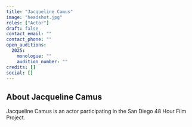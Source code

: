 ```yaml
---
title: "Jacqueline Camus"
image: "headshot.jpg"
roles: ["Actor"]
draft: false
contact_email: ""
contact_phone: ""
open_auditions:
  2025:
    monologue: ""
    audition_number: ""
credits: []
social: []
---
```


## About Jacqueline Camus

Jacqueline Camus is an actor participating in the San Diego 48 Hour Film Project.
